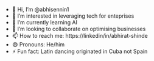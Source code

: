 - 👋 Hi, I’m @abhisennin1
- 👀 I’m interested in leveraging tech for enteprises
- 🌱 I’m currently learning AI
- 💞️ I’m looking to collaborate on optimising businesses
- 📫 How to reach me: https://linkedin/in/abhirat-shinde
- 😄 Pronouns: He/him
- ⚡ Fun fact: Latin dancing originated in Cuba not Spain

<!---
abhisennin1/abhisennin1 is a ✨ special ✨ repository because its `README.md` (this file) appears on your GitHub profile.
You can click the Preview link to take a look at your changes.
--->
